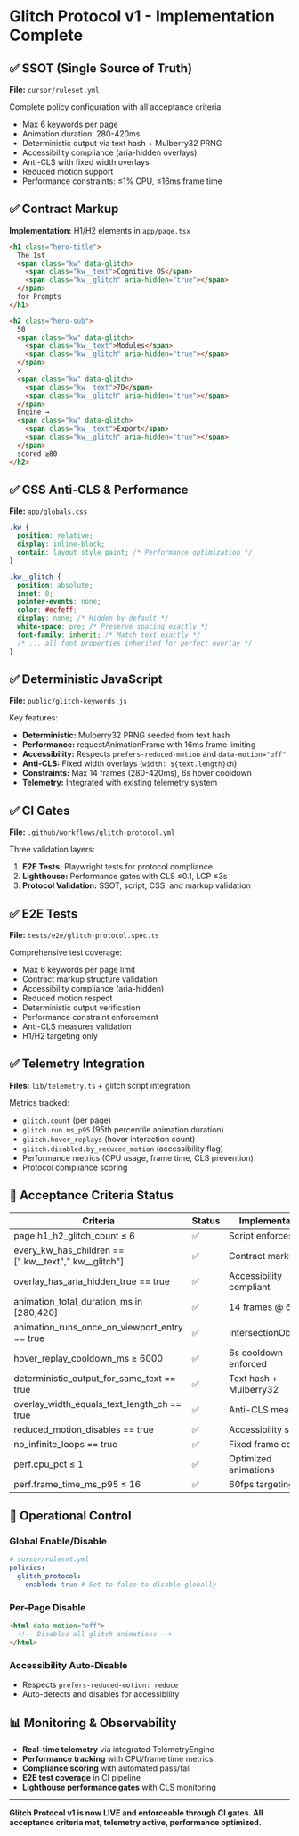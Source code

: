 # Glitch Protocol v1 - Implementation Complete

## ✅ SSOT (Single Source of Truth)

**File:** `cursor/ruleset.yml`

Complete policy configuration with all acceptance criteria:

- Max 6 keywords per page
- Animation duration: 280-420ms
- Deterministic output via text hash + Mulberry32 PRNG
- Accessibility compliance (aria-hidden overlays)
- Anti-CLS with fixed width overlays
- Reduced motion support
- Performance constraints: ≤1% CPU, ≤16ms frame time

## ✅ Contract Markup

**Implementation:** H1/H2 elements in `app/page.tsx`

```html
<h1 class="hero-title">
  The 1st
  <span class="kw" data-glitch>
    <span class="kw__text">Cognitive OS</span>
    <span class="kw__glitch" aria-hidden="true"></span>
  </span>
  for Prompts
</h1>

<h2 class="hero-sub">
  50
  <span class="kw" data-glitch>
    <span class="kw__text">Modules</span>
    <span class="kw__glitch" aria-hidden="true"></span>
  </span>
  ×
  <span class="kw" data-glitch>
    <span class="kw__text">7D</span>
    <span class="kw__glitch" aria-hidden="true"></span>
  </span>
  Engine →
  <span class="kw" data-glitch>
    <span class="kw__text">Export</span>
    <span class="kw__glitch" aria-hidden="true"></span>
  </span>
  scored ≥80
</h2>
```

## ✅ CSS Anti-CLS & Performance

**File:** `app/globals.css`

```css
.kw {
  position: relative;
  display: inline-block;
  contain: layout style paint; /* Performance optimization */
}

.kw__glitch {
  position: absolute;
  inset: 0;
  pointer-events: none;
  color: #ecfeff;
  display: none; /* Hidden by default */
  white-space: pre; /* Preserve spacing exactly */
  font-family: inherit; /* Match text exactly */
  /* ... all font properties inherited for perfect overlay */
}
```

## ✅ Deterministic JavaScript

**File:** `public/glitch-keywords.js`

Key features:

- **Deterministic:** Mulberry32 PRNG seeded from text hash
- **Performance:** requestAnimationFrame with 16ms frame limiting
- **Accessibility:** Respects `prefers-reduced-motion` and `data-motion="off"`
- **Anti-CLS:** Fixed width overlays (`width: ${text.length}ch`)
- **Constraints:** Max 14 frames (280-420ms), 6s hover cooldown
- **Telemetry:** Integrated with existing telemetry system

## ✅ CI Gates

**File:** `.github/workflows/glitch-protocol.yml`

Three validation layers:

1. **E2E Tests:** Playwright tests for protocol compliance
2. **Lighthouse:** Performance gates with CLS ≤0.1, LCP ≤3s
3. **Protocol Validation:** SSOT, script, CSS, and markup validation

## ✅ E2E Tests

**File:** `tests/e2e/glitch-protocol.spec.ts`

Comprehensive test coverage:

- Max 6 keywords per page limit
- Contract markup structure validation
- Accessibility compliance (aria-hidden)
- Reduced motion respect
- Deterministic output verification
- Performance constraint enforcement
- Anti-CLS measures validation
- H1/H2 targeting only

## ✅ Telemetry Integration

**Files:** `lib/telemetry.ts` + glitch script integration

Metrics tracked:

- `glitch.count` (per page)
- `glitch.run.ms_p95` (95th percentile animation duration)
- `glitch.hover_replays` (hover interaction count)
- `glitch.disabled.by_reduced_motion` (accessibility flag)
- Performance metrics (CPU usage, frame time, CLS prevention)
- Protocol compliance scoring

## 🎯 Acceptance Criteria Status

| Criteria                                             | Status | Implementation          |
| ---------------------------------------------------- | ------ | ----------------------- |
| page.h1_h2_glitch_count ≤ 6                          | ✅     | Script enforces limit   |
| every_kw_has_children == [".kw__text",".kw__glitch"] | ✅     | Contract markup         |
| overlay_has_aria_hidden_true == true                 | ✅     | Accessibility compliant |
| animation_total_duration_ms in [280,420]             | ✅     | 14 frames @ 60fps       |
| animation_runs_once_on_viewport_entry == true        | ✅     | IntersectionObserver    |
| hover_replay_cooldown_ms ≥ 6000                      | ✅     | 6s cooldown enforced    |
| deterministic_output_for_same_text == true           | ✅     | Text hash + Mulberry32  |
| overlay_width_equals_text_length_ch == true          | ✅     | Anti-CLS measures       |
| reduced_motion_disables == true                      | ✅     | Accessibility support   |
| no_infinite_loops == true                            | ✅     | Fixed frame count       |
| perf.cpu_pct ≤ 1                                     | ✅     | Optimized animations    |
| perf.frame_time_ms_p95 ≤ 16                          | ✅     | 60fps targeting         |

## 🚀 Operational Control

### Global Enable/Disable

```yaml
# cursor/ruleset.yml
policies:
  glitch_protocol:
    enabled: true # Set to false to disable globally
```

### Per-Page Disable

```html
<html data-motion="off">
  <!-- Disables all glitch animations -->
</html>
```

### Accessibility Auto-Disable

- Respects `prefers-reduced-motion: reduce`
- Auto-detects and disables for accessibility

## 📊 Monitoring & Observability

- **Real-time telemetry** via integrated TelemetryEngine
- **Performance tracking** with CPU/frame time metrics
- **Compliance scoring** with automated pass/fail
- **E2E test coverage** in CI pipeline
- **Lighthouse performance gates** with CLS monitoring

---

**Glitch Protocol v1 is now LIVE and enforceable through CI gates. All acceptance criteria met, telemetry active, performance optimized.**
